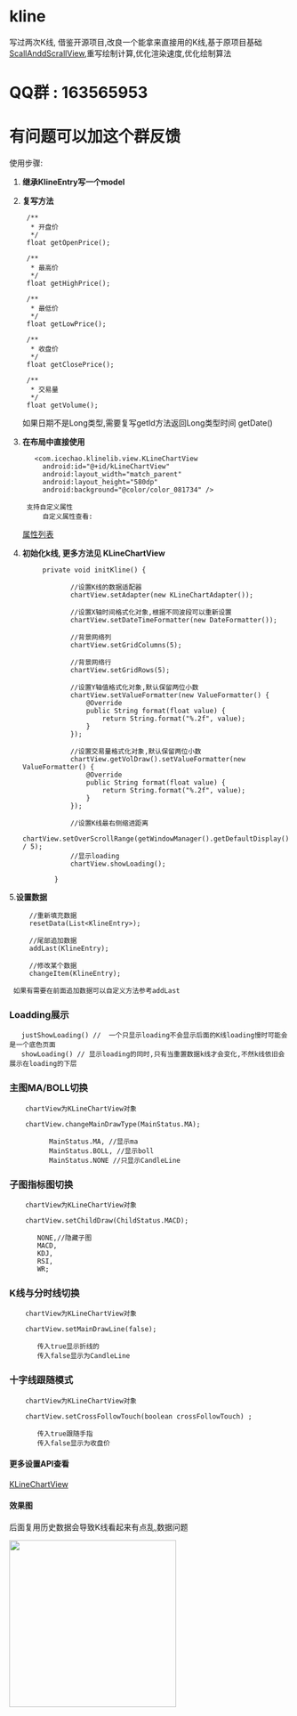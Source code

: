 # kline
写过两次K线, 借鉴开源项目,改良一个能拿来直接用的K线,基于原项目基础[ScallAnddScrallView](https://github.com/tifezh/KChartView),重写绘制计算,优化渲染速度,优化绘制算法

  
 # QQ群 :  163565953
 
 # 有问题可以加这个群反馈


使用步骤: 

1. <b>继承KlineEntry写一个model</b>
2. <b>复写方法</b>

        /**
         * 开盘价
         */
        float getOpenPrice();

        /**
         * 最高价
         */
        float getHighPrice();

        /**
         * 最低价
         */
        float getLowPrice();

        /**
         * 收盘价
         */
        float getClosePrice();

        /**
         * 交易量
         */
        float getVolume();
     如果日期不是Long类型,需要复写getId方法返回Long类型时间
        getDate()
        
        
3. <b>在布局中直接使用</b>

          <com.icechao.klinelib.view.KLineChartView
            android:id="@+id/kLineChartView"
            android:layout_width="match_parent"
            android:layout_height="580dp"
            android:background="@color/color_081734" />

        支持自定义属性
            自定义属性查看:

      [属性列表](https://github.com/icechao/KlineChart/blob/master/klinelib/src/main/res/values/attrs.xml)

4. <b>初始化k线,   更多方法见 KLineChartView</b>

            private void initKline() {
            
                   //设置K线的数据适配器
                   chartView.setAdapter(new KLineChartAdapter());
                   
                   //设置X轴时间格式化对象,根据不同波段可以重新设置
                   chartView.setDateTimeFormatter(new DateFormatter());
                   
                   //背景网络列
                   chartView.setGridColumns(5);
                   
                   //背景网络行
                   chartView.setGridRows(5);
                   
                   //设置Y轴值格式化对象,默认保留两位小数
                   chartView.setValueFormatter(new ValueFormatter() {
                       @Override
                       public String format(float value) {
                           return String.format("%.2f", value);
                       }
                   });
                   
                   //设置交易量格式化对象,默认保留两位小数
                   chartView.getVolDraw().setValueFormatter(new ValueFormatter() {
                       @Override
                       public String format(float value) {
                           return String.format("%.2f", value);
                       }
                   });
                   
                   //设置K线最右侧缩进距离
                   chartView.setOverScrollRange(getWindowManager().getDefaultDisplay().getWidth() / 5);
                   //显示loading
                   chartView.showLoading();
                   
               }
5.<b>设置数据</b>

         //重新填充数据
         resetData(List<KlineEntry>);
         
         //尾部追加数据 
         addLast(KlineEntry);
         
         //修改某个数据 
         changeItem(KlineEntry);
         
     如果有需要在前面追加数据可以自定义方法参考addLast


### Loadding展示

       justShowLoading() //  一个只显示loading不会显示后面的K线loading慢时可能会是一个底色页面
       showLoading() // 显示loading的同时,只有当重置数据k线才会变化,不然k线依旧会展示在loading的下层

### 主图MA/BOLL切换
        
        chartView为KLineChartView对象
        
        chartView.changeMainDrawType(MainStatus.MA);
            
              MainStatus.MA, //显示ma
              MainStatus.BOLL, //显示boll
              MainStatus.NONE //只显示CandleLine

### 子图指标图切换

        chartView为KLineChartView对象
        
        chartView.setChildDraw(ChildStatus.MACD);
        
           NONE,//隐藏子图
           MACD,
           KDJ, 
           RSI, 
           WR;
           
### K线与分时线切换

        chartView为KLineChartView对象
        
        chartView.setMainDrawLine(false);
        
           传入true显示折线的
           传入false显示为CandleLine 
           
### 十字线跟随模式

        chartView为KLineChartView对象
        
        chartView.setCrossFollowTouch(boolean crossFollowTouch) ;
        
           传入true跟随手指
           传入false显示为收盘价


#### 更多设置API查看

   [KLineChartView](klinelib/src/main/java/com/icechao/klinelib/view/KLineChartView.java)

  
  
#### 效果图
后面复用历史数据会导致K线看起来有点乱,数据问题



<img src="https://github.com/icechao/KlineChart/blob/master/7i7by-qncwl.gif" width="300" hegiht="500" align=center />




